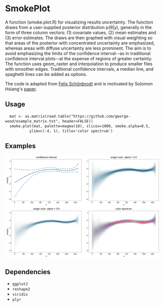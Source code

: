 # SmokePlot

A function (smoke.plot.R) for visualizing results uncertainty. The function draws from a user-supplied posterior distribution p(θ|y), generally in the form of three column vectors: (1) covariate values, (2) mean estimates and (3) error estimates. The draws are then graphed with visual weighting so that areas of the posterior with concentrated uncertainty are emphasized, whereas areas with diffuse uncertainty are less prominent. The aim is to avoid emphasizing the limits of the confidence interval--as in traditional confidence interval plots--at the expense of regions of greater certainty. The function uses geom_raster and interpolation to produce smaller files with smoother edges. Traditional confidence intervals, a median line, and spaghetti lines can be added as options.

The code is adapted from [Felix Schönbrodt](http://www.nicebread.de/visually-weighted-watercolor-plots-new-variants-please-vote/) and is motivated by Solomon Hsiang's [paper](http://papers.ssrn.com/sol3/papers.cfm?abstract_id=2265501).

## Usage
```
  mat <- as.matrix(read.table("https://github.com/george-wood/example_matrix.txt", header=FALSE))
  smoke.plot(mat, palette=magma(10), slices=1000, smoke.alpha=0.5,
           ylim=c(-4, 1), title='color spectrum')
```

## Examples
![Ex1](/img/smoke_plots.png)

## Dependencies
* ```ggplot2```
* ```reshape2```
* ```viridis```
* ```plyr```
